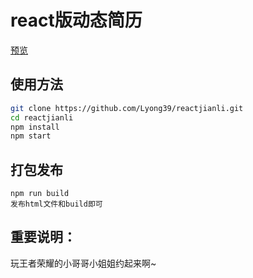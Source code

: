 # react版动态简历

> 

[预览](http://songhao888.cn/jianli/)

## 使用方法

``` bash
git clone https://github.com/Lyong39/reactjianli.git
cd reactjianli
npm install
npm start
```

## 打包发布
```
npm run build
发布html文件和build即可
```

## 重要说明：
 玩王者荣耀的小哥哥小姐姐约起来啊~
